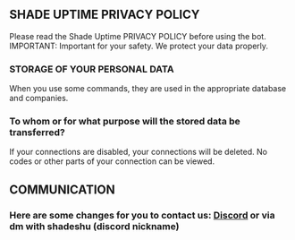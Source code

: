 ## SHADE UPTIME PRIVACY POLICY
Please read the Shade Uptime PRIVACY POLICY before using the bot. IMPORTANT: Important for your safety. We protect your data properly.

### STORAGE OF YOUR PERSONAL DATA
When you use some commands, they are used in the appropriate database and companies.

### To whom or for what purpose will the stored data be transferred?
If your connections are disabled, your connections will be deleted. No codes or other parts of your connection can be viewed.

## COMMUNICATION
### Here are some changes for you to contact us: [Discord](https://discord.gg/uptimerobot) or via dm with shadeshu (discord nickname)
